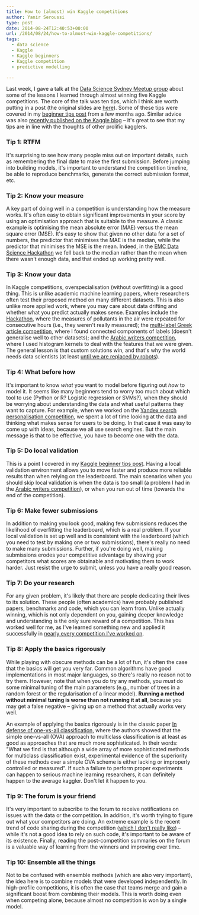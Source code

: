 ```yaml
---
title: How to (almost) win Kaggle competitions
author: Yanir Seroussi
type: post
date: 2014-08-24T12:40:53+00:00
url: /2014/08/24/how-to-almost-win-kaggle-competitions/
tags:
  - data science
  - Kaggle
  - Kaggle beginners
  - Kaggle competition
  - predictive modelling

---
```

Last week, I gave a talk at the <a href="http://www.meetup.com/Data-Science-Sydney/" target="_blank" rel="noopener">Data Science Sydney Meetup group</a> about some of the lessons I learned through almost winning five Kaggle competitions. The core of the talk was ten tips, which I think are worth putting in a post (the original slides are <a href="http://yanirs.github.io/talks/data-science-sydney-winning-kaggle/" target="_blank" rel="noopener">here</a>). Some of these tips were covered in my [beginner tips post][1] from a few months ago. Similar advice was also <a href="http://blog.kaggle.com/2014/08/01/learning-from-the-best/" target="_blank" rel="noopener">recently published on the Kaggle blog</a> – it's great to see that my tips are in line with the thoughts of other prolific kagglers.

### Tip 1: RTFM

It's surprising to see how many people miss out on important details, such as remembering the final date to make the first submission. Before jumping into building models, it's important to understand the competition timeline, be able to reproduce benchmarks, generate the correct submission format, etc.

### Tip 2: Know your measure

A key part of doing well in a competition is understanding how the measure works. It's often easy to obtain significant improvements in your score by using an optimisation approach that is suitable to the measure. A classic example is optimising the mean absolute error (MAE) versus the mean square error (MSE). It's easy to show that given no other data for a set of numbers, the predictor that minimises the MAE is the median, while the predictor that minimises the MSE is the mean. Indeed, in the <a href="https://www.kaggle.com/c/dsg-hackathon/forums/t/1821/general-approaches-to-partitioning-the-models/10631#post10631" target="_blank" rel="noopener">EMC Data Science Hackathon</a> we fell back to the median rather than the mean when there wasn't enough data, and that ended up working pretty well.

### Tip 3: Know your data

In Kaggle competitions, overspecialisation (without overfitting) is a good thing. This is unlike academic machine learning papers, where researchers often test their proposed method on many different datasets. This is also unlike more applied work, where you may care about data drifting and whether what you predict actually makes sense. Examples include the <a href="https://www.kaggle.com/c/dsg-hackathon/forums/t/1821/general-approaches-to-partitioning-the-models/10631#post10631" target="_blank" rel="noopener">Hackathon</a>, where the measures of pollutants in the air were repeated for consecutive hours (i.e., they weren't really measured); the <a title="Greek Media Monitoring Kaggle competition: My approach" href="http://yanirseroussi.com/2014/10/07/greek-media-monitoring-kaggle-competition-my-approach/" target="_blank" rel="noopener">multi-label Greek article competition</a>, where I found connected components of labels (doesn't generalise well to other datasets); and the <a href="http://blog.kaggle.com/2012/04/29/on-diffusion-kernels-histograms-and-arabic-writer-identification/" target="_blank" rel="noopener">Arabic writers competition</a>, where I used histogram kernels to deal with the features that we were given. The general lesson is that custom solutions win, and that's why the world needs data scientists (at least <a href="http://www.datarobot.com/" target="_blank" rel="noopener">until we are replaced by robots</a>).

### Tip 4: What before how

It's important to know _what_ you want to model before figuring out _how_ to model it. It seems like many beginners tend to worry too much about which tool to use (Python or R? Logistic regression or SVMs?), when they should be worrying about understanding the data and what useful patterns they want to capture. For example, when we worked on the [Yandex search personalisation competition][2], we spent a lot of time looking at the data and thinking what makes sense for users to be doing. In that case it was easy to come up with ideas, because we all use search engines. But the main message is that to be effective, you have to become one with the data.

### Tip 5: Do local validation

This is a point I covered in my [Kaggle beginner tips post][3]. Having a local validation environment allows you to move faster and produce more reliable results than when relying on the leaderboard. The main scenarios when you should skip local validation is when the data is too small (a problem I had in the <a href="http://blog.kaggle.com/2012/04/29/on-diffusion-kernels-histograms-and-arabic-writer-identification/" target="_blank" rel="noopener">Arabic writers competition</a>), or when you run out of time (towards the end of the competition).

### Tip 6: Make fewer submissions

In addition to making you look good, making few submissions reduces the likelihood of overfitting the leaderboard, which is a real problem. If your local validation is set up well and is consistent with the leaderboard (which you need to test by making one or two submissions), there's really no need to make many submissions. Further, if you're doing well, making submissions erodes your competitive advantage by showing your competitors what scores are obtainable and motivating them to work harder. Just resist the urge to submit, unless you have a really good reason.

### Tip 7: Do your research

For any given problem, it's likely that there are people dedicating their lives to its solution. These people (often academics) have probably published papers, benchmarks and code, which you can learn from. Unlike actually winning, which is not only dependent on you, gaining deeper knowledge and understanding is the only sure reward of a competition. This has worked well for me, as I've learned something new and applied it successfully in [nearly every competition I've worked on][4].

### Tip 8: Apply the basics rigorously

While playing with obscure methods can be a lot of fun, it's often the case that the basics will get you very far. Common algorithms have good implementations in most major languages, so there's really no reason not to try them. However, note that when you do try any methods, you _must_ do some minimal tuning of the main parameters (e.g., number of trees in a random forest or the regularisation of a linear model). **Running a method without minimal tuning is worse than not running it at all**, because you may get a false negative – giving up on a method that actually works very well.

An example of applying the basics rigorously is in the classic paper <a href="http://jmlr.org/papers/volume5/rifkin04a/rifkin04a.pdf" target="_blank" rel="noopener">In defense of one-vs-all classification</a>, where the authors showed that the simple one-vs-all (OVA) approach to multiclass classification is at least as good as approaches that are much more sophisticated. In their words: "What we find is that although a wide array of more sophisticated methods for multiclass classification exist, experimental evidence of the superiority of these methods over a simple OVA scheme is either lacking or improperly controlled or measured". If such a failure to perform proper experiments can happen to serious machine learning researchers, it can definitely happen to the average kaggler. Don't let it happen to you.

### Tip 9: The forum is your friend

It's very important to subscribe to the forum to receive notifications on issues with the data or the competition. In addition, it's worth trying to figure out what your competitors are doing. An extreme example is the recent trend of code sharing during the competition (<a href="http://www.kaggle.com/forums/t/5681/fed-up-with-beating-benchmark-code/30787#post30787" target="_blank" rel="noopener">which I don't really like</a>) – while it's not a good idea to rely on such code, it's important to be aware of its existence. Finally, reading the post-competition summaries on the forum is a valuable way of learning from the winners and improving over time.

### Tip 10: Ensemble all the things

Not to be confused with ensemble methods (which are also very important), the idea here is to combine models that were developed independently. In high-profile competitions, it is often the case that teams merge and gain a significant boost from combining their models. This is worth doing even when competing alone, because almost no competition is won by a single model.

 [1]: http://yanirseroussi.com/2014/01/19/kaggle-beginner-tips/
 [2]: https://www.kaggle.com/c/yandex-personalized-web-search-challenge/forums/t/6811/share-your-approach/37306#post37306
 [3]: http://yanirseroussi.com/2014/01/19/kaggle-beginner-tips/#validation
 [4]: http://yanirseroussi.com/2014/04/05/kaggle-competition-summaries/

